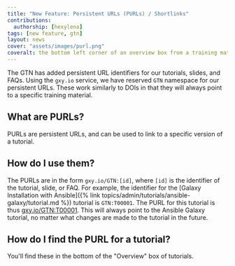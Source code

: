 ```yaml
---
title: "New Feature: Persistent URLs (PURLs) / Shortlinks"
contributions:
  authorship: [hexylena]
tags: [new feature, gtn]
layout: news
cover: "assets/images/purl.png"
coveralt: the bottom left corner of an overview box from a training material is shown, a label short link clearly has a short link as described in the tutorial
---
```


The GTN has added persistent URL identifiers for our tutorials, slides, and FAQs. Using the `gxy.io` service, we have reserved `GTN` namespace for our persistent URLs. These work similarly to DOIs in that they will always point to a specific training material.

## What are PURLs?

PURLs are persistent URLs, and can be used to link to a specific version of a tutorial.

## How do I use them?

The PURLs are in the form `gxy.io/GTN:[id]`, where `[id]` is the identifier of the tutorial, slide, or FAQ. For example, the identifier for the [Galaxy Installation with Ansible]({% link topics/admin/tutorials/ansible-galaxy/tutorial.md %}) tutorial is `GTN:T00001`. The PURL for this tutorial is thus [gxy.io/GTN:T00001](https://gxy.io/GTN:T00001). This will always point to the Ansible Galaxy tutorial, no matter what changes are made to the tutorial in the future.

## How do I find the PURL for a tutorial?

You'll find these in the bottom of the "Overview" box of tutorials.


